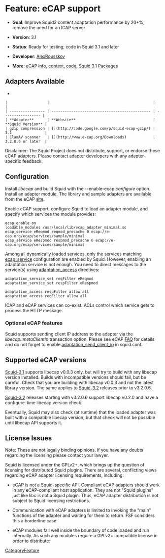 # Feature: eCAP support

  - **Goal**: Improve Squid3 content adaptation performance by 20+%,
    remove the need for an ICAP server

  - **Version**: 3.1

  - **Status**: Ready for testing; code in Squid 3.1 and later

  - **Developer**:
    [AlexRousskov](/AlexRousskov#)

  - **More**: [eCAP info](http://www.e-cap.org/),
    [context](http://wiki.squid-cache.org/SquidFaq/ContentAdaptation#head-b3e83ccdb647537404a70d9c17c87463524a470b),
    [code](http://devel.squid-cache.org/projects.html#eCAP), [Squid 3.1
    Packages](http://www.squid-cache.org/Versions/v3/3.1)

## Adapters Available

  - 
    
    |                  |                                               |                   |
    | ---------------- | --------------------------------------------- | ----------------- |
    | **Adapter**      | **Website**                                   | **Squid Version** |
    | gzip compression | [](http://code.google.com/p/squid-ecap-gzip/) | 3.1               |
    | ClamAV scanner   | [](http://www.e-cap.org/Downloads)            | 3.2.0.6 or later  |
    

Disclaimer: The Squid Project does not distribute, support, or endorse
these eCAP adapters. Please contact adapter developers with any
adapter-specific feedback.

## Configuration

Install *libecap* and build Squid with the --enable-ecap *configure*
option. Install an adapter module. The library and sample adapters are
available from the eCAP [site](http://www.e-cap.org/).

Enable eCAP support, configure Squid to load an adapter module, and
specify which services the module provides:

    ecap_enable on
    loadable_modules /usr/local/lib/ecap_adapter_minimal.so
    ecap_service eReqmod reqmod_precache 0 ecap://e-cap.org/ecap/services/sample/minimal
    ecap_service eRespmod respmod_precache 0 ecap://e-cap.org/ecap/services/sample/minimal

Among all dynamically loaded services, only the services matching
[ecap\_service](http://www.squid-cache.org/Doc/config/ecap_service#)
configuration are enabled by Squid. However, enabling an adaptation
service is not enough. You need to direct messages to the service(s)
using
[adaptation\_access](http://www.squid-cache.org/Doc/config/adaptation_access#)
directives:

    adaptation_service_set reqFilter eReqmod
    adaptation_service_set respFilter eRespmod
    
    adaptation_access respFilter allow all
    adaptation_access reqFilter allow all

ICAP and eCAP services can co-exist. ACLs control which service gets to
process the HTTP message.

### Optional eCAP features

Squid supports sending client IP address to the adapter via the
*libecap::metaClientIp* transaction option. Please see eCAP
[FAQ](https://answers.launchpad.net/ecap/+faq/1516) for details and do
not forget to enable
[adaptation\_send\_client\_ip](http://www.squid-cache.org/Doc/config/adaptation_send_client_ip#)
in squid.conf.

## Supported eCAP versions

[Squid-3.1](/Releases/Squid-3.1#)
supports libecap v0.0.3 only, but will try to build with any libecap
version installed. Builds with incompatible versions should fail, but be
careful: Check that you are building with libecap v0.0.3 and not the
latest library version. The same applies to
[Squid-3.2](/Releases/Squid-3.2#)
releases prior to v3.2.0.6.

[Squid-3.2](/Releases/Squid-3.2#)
releases starting with v3.2.0.6 support libecap v0.2.0 and have a
configure-time libecap version check.

Eventually, Squid may also check (at runtime) that the loaded adapter
was built with a compatible libecap version, but that check will not be
possible until libecap API supports it.

## License Issues

Note: These are not legally binding opinions. If you have any doubts
regarding the licensing please contact your lawyer.

Squid is licensed under the GPLv2+, which brings up the question of
licensing for distributed Squid plugins. There are several, conflicting
views regarding eCAP adapter licensing requirements, including:

  - eCAP is not a Squid-specific API. Compliant eCAP adapters should
    work in any eCAP-compliant host application. They are not "Squid
    plugins" just like libc is not a Squid plugin. Thus, eCAP adapter
    distribution is not subject to Squid licensing restrictions.

  - Communication with eCAP adapters is limited to invoking the "main"
    functions of the adapter and waiting for them to return. FSF
    considers this a borderline case:
    [](http://www.gnu.org/licenses/gpl-faq.html#GPLAndPlugins)

  - eCAP modules fall well inside the boundary of code loaded and run
    internally. As such any modules require a GPLv2+ compatible license
    in order to distribute:
    [](http://www.fsf.org/licensing/licenses/gpl-faq.html#GPLAndPlugins)

[CategoryFeature](/CategoryFeature#)
